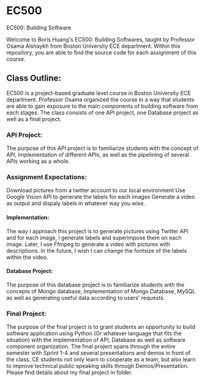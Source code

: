 # EC500
EC500: Building Software

Welcome to Boris Huang's EC500: Building Softwares, taught by Professor Osama Alshaykh from Boston University ECE department. Within this repository, you are able to find the source code for each assignment of this course. 

## Class Outline:
EC500 is a project-based graduate level course in Boston University ECE department. Professor Osama organized the course in a way that students are able to gain exposure to the main components of building software from each stages. The class consists of one API project, one Database project as well as a final project. 

### API Project:
The purpose of this API project is to familiarize students with the concept of API, Implementation of different APIs, as well as the pipelining of several APIs working as a whole.

### Assignment Expectations:
Download pictures from a twitter account to our local environment
Use Google Vision API to generate the labels for each images
Generate a video as output and dispaly labels in whatever way you wise.

#### Implementation:
The way I approach this project is to generate pictures using Twitter API and for each image, I generate labels and superimpose them on each image. Later, I use Ffmpeg to generate a video with pictures with descriptions. In the future, I wish I can change the fontsize of the labels within the video.

#### Database Project:
The purpose of this database project is to familiarize students with the concepts of Mongo database, Implementation of Mongo Database, MySQL as well as generating useful data according to users' requests.


### Final Project:
The purpose of the final project is to grant students an opportunity to build software application using Python (Or whatever language that fits the situation) with the implementation of API, Database as well as software component organization. The final project spans through the entire semester with Sprint 1-4 and several presentations and demos in front of the class. CE students not only learn to cooperate as a team, but also learn to improve technical public speaking skills through Demos/Presentation.
Please find details about my final project in folder.
